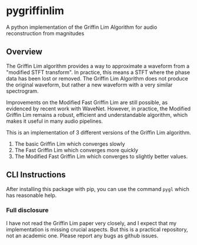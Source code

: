 # pygriffinlim
A python implementation of the Griffin Lim Algorithm for audio reconstruction from magnitudes

## Overview
The Griffin Lim algorithm provides a way to approximate a waveform from a "modified STFT transform".
In practice, this means a STFT where the phase data has been lost or removed.  The Griffin Lim
Algorithm does not produce the original waveform, but rather a new waveform with a very similar
spectrogram.

Improvements on the Modified Fast Griffin Lim are still possible, as evidenced by recent work with
WaveNet.  However, in practice, the Modified Griffin Lim remains a robust, efficient and understandable
algorithm, which makes it useful in many audio pipelines.

This is an implementation of 3 different versions of the Griffin Lim algorithm.

1. The basic Griffin Lim which converges slowly
2. The Fast Griffin Lim which converges more quickly
3. The Modified Fast Griffin Lim which converges to slightly better values.

## CLI Instructions

After installing this package with pip, you can use the command `pygl` which has reasonable help.

### Full disclosure
I have not read the Griffin Lim paper very closely, and I expect that my implementation is missing
crucial aspects.  But this is a practical repository, not an academic one.  Please report any bugs
as github issues.
